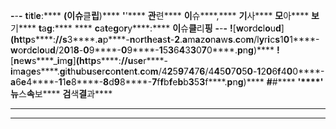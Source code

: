 ****-****-****-****
****t****i****t****l****e****:**** ****(****이****슈****클****립****)**** ****'****'**** ****관****련**** ****이****슈****,**** ****기****사**** ****모****아**** ****보****기****
****t****a****g****:**** ****
****c****a****t****e****g****o****r****y****:**** ****이****슈****클****리****핑****
****-****-****-****
****!****[****w****o****r****d****c****l****o****u****d****]****(****h****t****t****p****s****:****//s****3****.****a****p****-****n****o****r****t****h****e****a****s****t****-****2****.****a****m****a****z****o****n****a****w****s****.****c****o****m****/l****y****r****i****c****s****1****0****1****-****w****o****r****d****c****l****o****u****d****/2****0****1****8****-****0****9****-****0****9****-****1****5****3****6****4****3****3****0****7****0****.****p****n****g****)****
****!****[****n****e****w****s****_****i****m****g****]****(****h****t****t****p****s****:****//u****s****e****r****-****i****m****a****g****e****s****.****g****i****t****h****u****b****u****s****e****r****c****o****n****t****e****n****t****.****c****o****m****/4****2****5****9****7****4****7****6****/4****4****5****0****7****0****5****0****-****1****2****0****6****f****4****0****0****-****a****6****e****4****-****1****1****e****8****-****8****d****9****8****-****7****f****f****b****f****e****b****b****3****5****3****f****.****p****n****g****)****
****#****#**** **************'****'************** ****뉴****스****속****보**** ****검****색****결****과****
****
****